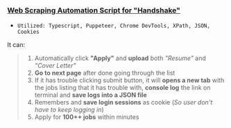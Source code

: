 ### <ins> Web Scraping Automation Script for "Handshake"
- ```Utilized: Typescript, Puppeteer, Chrome DevTools, XPath, JSON, Cookies```

It can:
> 1. Automatically click **"Apply"** and **upload** both _"Resume"_ and _"Cover Letter"_
> 2. **Go to next page** after done going through the list
> 3. If it has trouble clicking submit button, it will **opens a new tab** with the jobs listing that it has trouble with, **console log** the link on terminal and **save logs into a JSON file** 
> 4. Remembers and **save login sessions** as cookie (*So user don't have to keep logging in*)
> 5. Apply for **100++ jobs** within minutes
